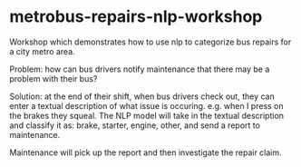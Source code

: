 # metrobus-repairs-nlp-workshop
Workshop which demonstrates how to use nlp to categorize bus repairs for a city metro area.

Problem:  how can bus drivers notify maintenance that there may be a problem with their bus?

Solution:  at the end of their shift, when bus drivers check out, they can enter a textual description of what issue is occuring.  e.g. when I press on the brakes they squeal.  The NLP model will take in the textual description and classify it as:  brake, starter, engine, other, and send a report to maintenance.

Maintenance will pick up the report and then investigate the repair claim. 

